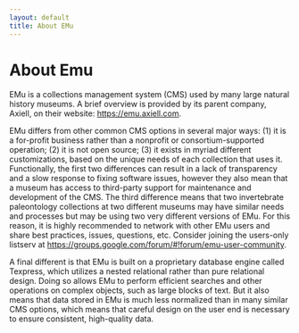 ```yaml
---
layout: default
title: About EMu
---
```


# About Emu

EMu is a collections management system (CMS) used by many large natural history museums. A brief overview is provided by its parent company, Axiell, on their website: https://emu.axiell.com.

EMu differs from other common CMS options in several major ways: (1) it is a for-profit business rather than a nonprofit or consortium-supported operation; (2) it is not open source; (3) it exists in myriad different customizations, based on the unique needs of each collection that uses it. Functionally, the first two differences can result in a lack of transparency and a slow response to fixing software issues, however they also mean that a museum has access to third-party support for maintenance and development of the CMS. The third difference means that two invertebrate paleontology collections at two different museums may have similar needs and processes but may be using two very different versions of EMu. For this reason, it is highly recommended to network with other EMu users and share best practices, issues, questions, etc. Consider joining the users-only listserv at https://groups.google.com/forum/#!forum/emu-user-community.

A final different is that EMu is built on a proprietary database engine called Texpress, which utilizes a nested relational rather than pure relational design. Doing so allows EMu to perform efficient searches and other operations on complex objects, such as large blocks of text. But it also means that data stored in EMu is much less normalized than in many similar CMS options, which means that careful design on the user end is necessary to ensure consistent, high-quality data.
